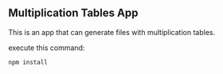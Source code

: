 ## Multiplication Tables App

This is an app that can generate files with multiplication tables.

execute this command:

```
npm install
```